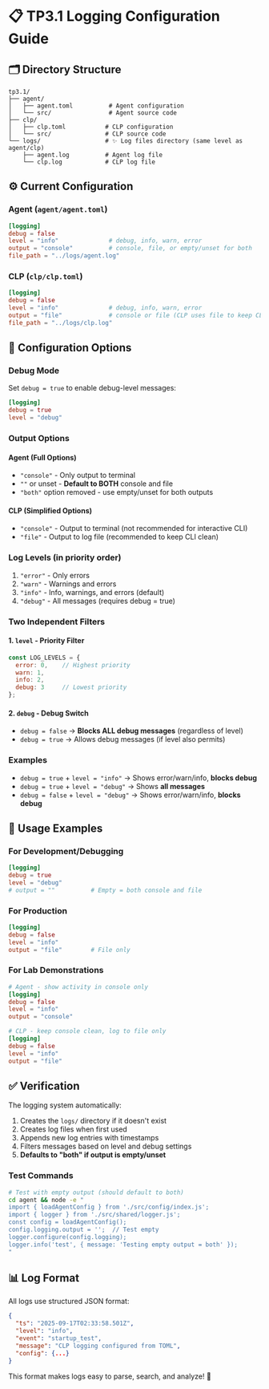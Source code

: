 # 📋 TP3.1 Logging Configuration Guide

## 🗂️ Directory Structure
```
tp3.1/
├── agent/
│   ├── agent.toml          # Agent configuration
│   └── src/                # Agent source code
├── clp/
│   ├── clp.toml           # CLP configuration  
│   └── src/               # CLP source code
└── logs/                  # ✨ Log files directory (same level as agent/clp)
    ├── agent.log          # Agent log file
    └── clp.log            # CLP log file
```

## ⚙️ Current Configuration

### Agent (`agent/agent.toml`)
```toml
[logging]
debug = false
level = "info"              # debug, info, warn, error
output = "console"          # console, file, or empty/unset for both
file_path = "../logs/agent.log"
```

### CLP (`clp/clp.toml`)
```toml
[logging]
debug = false
level = "info"              # debug, info, warn, error
output = "file"             # console or file (CLP uses file to keep CLI clean)
file_path = "../logs/clp.log"
```

## 🎯 Configuration Options

### Debug Mode
Set `debug = true` to enable debug-level messages:
```toml
[logging]
debug = true
level = "debug"
```

### Output Options

#### Agent (Full Options)
- `"console"` - Only output to terminal
- `""` or unset - **Default to BOTH** console and file  
- `"both"` option removed - use empty/unset for both outputs

#### CLP (Simplified Options)
- `"console"` - Output to terminal (not recommended for interactive CLI)
- `"file"` - Output to log file (recommended to keep CLI clean)

### Log Levels (in priority order)
1. `"error"` - Only errors
2. `"warn"` - Warnings and errors
3. `"info"` - Info, warnings, and errors (default)
4. `"debug"` - All messages (requires debug = true)

### Two Independent Filters

#### 1. **`level`** - Priority Filter
```javascript
const LOG_LEVELS = {
  error: 0,    // Highest priority
  warn: 1,
  info: 2,
  debug: 3     // Lowest priority
};
```

#### 2. **`debug`** - Debug Switch
- `debug = false` → **Blocks ALL debug messages** (regardless of level)
- `debug = true` → Allows debug messages (if level also permits)

### Examples
- `debug = true` + `level = "info"` → Shows error/warn/info, **blocks debug**
- `debug = true` + `level = "debug"` → Shows **all messages**
- `debug = false` + `level = "debug"` → Shows error/warn/info, **blocks debug**

## 🚀 Usage Examples

### For Development/Debugging
```toml
[logging]
debug = true
level = "debug"
# output = ""          # Empty = both console and file
```

### For Production
```toml
[logging]
debug = false
level = "info"
output = "file"        # File only
```

### For Lab Demonstrations
```toml
# Agent - show activity in console only
[logging]
debug = false
level = "info"
output = "console"

# CLP - keep console clean, log to file only
[logging]
debug = false
level = "info"
output = "file"
```

## ✅ Verification

The logging system automatically:
1. Creates the `logs/` directory if it doesn't exist
2. Creates log files when first used
3. Appends new log entries with timestamps
4. Filters messages based on level and debug settings
5. **Defaults to "both" if output is empty/unset**

### Test Commands
```bash
# Test with empty output (should default to both)
cd agent && node -e "
import { loadAgentConfig } from './src/config/index.js';
import { logger } from './src/shared/logger.js';
const config = loadAgentConfig();
config.logging.output = '';  // Test empty
logger.configure(config.logging);
logger.info('test', { message: 'Testing empty output = both' });
"
```

## 📊 Log Format
All logs use structured JSON format:
```json
{
  "ts": "2025-09-17T02:33:58.501Z",
  "level": "info", 
  "event": "startup_test",
  "message": "CLP logging configured from TOML",
  "config": {...}
}
```

This format makes logs easy to parse, search, and analyze! 🎉